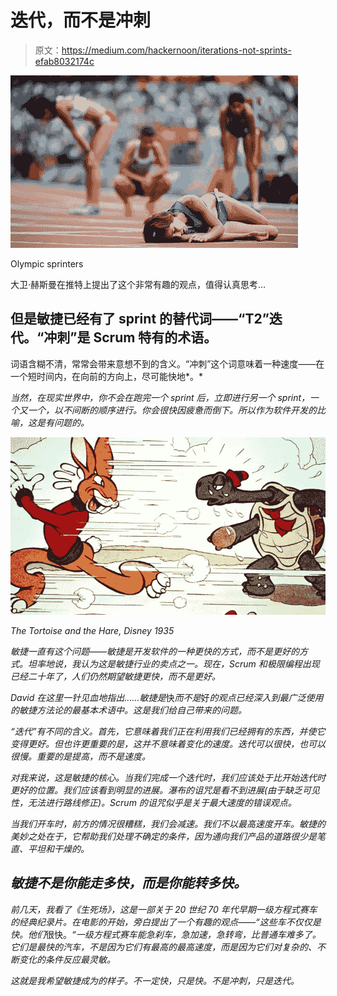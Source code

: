 # 迭代，而不是冲刺

> 原文：<https://medium.com/hackernoon/iterations-not-sprints-efab8032174c>

![](img/cd6ed63680322d969c5a8f8edf0315a7.png)

Olympic sprinters

大卫·赫斯曼在推特上提出了这个非常有趣的观点，值得认真思考…

## 但是敏捷已经有了 sprint 的替代词——“T2”迭代。“冲刺”是 Scrum 特有的术语。

词语含糊不清，常常会带来意想不到的含义。“冲刺”这个词意味着一种速度——在一个短时间内，在向前的方向上，尽可能快地*。*

*当然，在现实世界中，你不会在跑完一个 sprint 后，立即进行另一个 sprint，一个又一个，以不间断的顺序进行。你会很快因疲惫而倒下。所以作为软件开发的比喻，这是有问题的。*

*![](img/7bd428e518cb0a9f1645ed22f493a9cc.png)*

*The Tortoise and the Hare, Disney 1935*

*敏捷一直有这个问题——敏捷是开发软件的一种更快的方式，而不是更好的方式。坦率地说，我认为这是敏捷行业的卖点之一。现在，Scrum 和极限编程出现已经二十年了，人们仍然期望敏捷更快，而不是更好。*

*David 在这里一针见血地指出……敏捷是*快*而不是*好*的观点已经深入到最广泛使用的敏捷方法论的最基本术语中。这是我们给自己带来的问题。*

*“迭代”有不同的含义。首先，它意味着我们正在利用我们已经拥有的东西，并使它变得更好。但也许更重要的是，这并不意味着变化的速度。迭代可以很快，也可以很慢。重要的是提高，而不是速度。*

*对我来说，这是敏捷的核心。当我们完成一个迭代时，我们应该处于比开始迭代时更好的位置。我们应该看到明显的进展。瀑布的诅咒是看不到进展(由于缺乏可见性，无法进行路线修正)。Scrum 的诅咒似乎是关于最大速度的错误观点。*

*当我们开车时，前方的情况很糟糕，我们会减速。我们不以最高速度开车。敏捷的美妙之处在于，它帮助我们处理不确定的条件，因为通向我们产品的道路很少是笔直、平坦和干燥的。*

## *敏捷不是你能走多快，而是你能转多快。*

*前几天，我看了《生死场》，这是一部关于 20 世纪 70 年代早期一级方程式赛车的经典纪录片。在电影的开始，旁白提出了一个有趣的观点——“这些车不仅仅是快。他们*很快。*“一级方程式赛车能急刹车，急加速，急转弯，比普通车难多了。它们是最快的汽车，不是因为它们有最高的最高速度，而是因为它们对复杂的、不断变化的条件反应最灵敏。*

*这就是我希望敏捷成为的样子。不一定快，只是快。不是冲刺，只是迭代。*